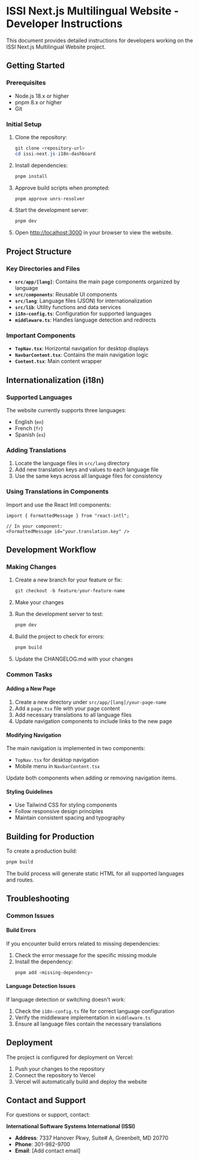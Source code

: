 # ISSI Next.js Multilingual Website - Developer Instructions

This document provides detailed instructions for developers working on the ISSI Next.js Multilingual Website project.

## Getting Started

### Prerequisites

- Node.js 18.x or higher
- pnpm 8.x or higher
- Git

### Initial Setup

1. Clone the repository:
   ```powershell
   git clone <repository-url>
   cd issi-next.js-i18n-dashboard
   ```

2. Install dependencies:
   ```powershell
   pnpm install
   ```

3. Approve build scripts when prompted:
   ```powershell
   pnpm approve unrs-resolver
   ```

4. Start the development server:
   ```powershell
   pnpm dev
   ```

5. Open [http://localhost:3000](http://localhost:3000) in your browser to view the website.

## Project Structure

### Key Directories and Files

- **`src/app/[lang]`**: Contains the main page components organized by language
- **`src/components`**: Reusable UI components
- **`src/lang`**: Language files (JSON) for internationalization
- **`src/lib`**: Utility functions and data services
- **`i18n-config.ts`**: Configuration for supported languages
- **`middleware.ts`**: Handles language detection and redirects

### Important Components

- **`TopNav.tsx`**: Horizontal navigation for desktop displays
- **`NavbarContent.tsx`**: Contains the main navigation logic
- **`Content.tsx`**: Main content wrapper

## Internationalization (i18n)

### Supported Languages

The website currently supports three languages:
- English (`en`)
- French (`fr`)
- Spanish (`es`)

### Adding Translations

1. Locate the language files in `src/lang` directory
2. Add new translation keys and values to each language file
3. Use the same keys across all language files for consistency

### Using Translations in Components

Import and use the React Intl components:

```tsx
import { FormattedMessage } from "react-intl";

// In your component:
<FormattedMessage id="your.translation.key" />
```

## Development Workflow

### Making Changes

1. Create a new branch for your feature or fix:
   ```powershell
   git checkout -b feature/your-feature-name
   ```

2. Make your changes
3. Run the development server to test:
   ```powershell
   pnpm dev
   ```

4. Build the project to check for errors:
   ```powershell
   pnpm build
   ```

5. Update the CHANGELOG.md with your changes

### Common Tasks

#### Adding a New Page

1. Create a new directory under `src/app/[lang]/your-page-name`
2. Add a `page.tsx` file with your page content
3. Add necessary translations to all language files
4. Update navigation components to include links to the new page

#### Modifying Navigation

The main navigation is implemented in two components:
- `TopNav.tsx` for desktop navigation
- Mobile menu in `NavbarContent.tsx`

Update both components when adding or removing navigation items.

#### Styling Guidelines

- Use Tailwind CSS for styling components
- Follow responsive design principles
- Maintain consistent spacing and typography

## Building for Production

To create a production build:

```powershell
pnpm build
```

The build process will generate static HTML for all supported languages and routes.

## Troubleshooting

### Common Issues

#### Build Errors

If you encounter build errors related to missing dependencies:

1. Check the error message for the specific missing module
2. Install the dependency:
   ```powershell
   pnpm add <missing-dependency>
   ```

#### Language Detection Issues

If language detection or switching doesn't work:

1. Check the `i18n-config.ts` file for correct language configuration
2. Verify the middleware implementation in `middleware.ts`
3. Ensure all language files contain the necessary translations

## Deployment

The project is configured for deployment on Vercel:

1. Push your changes to the repository
2. Connect the repository to Vercel
3. Vercel will automatically build and deploy the website

## Contact and Support

For questions or support, contact:

**International Software Systems International (ISSI)**
- **Address**: 7337 Hanover Pkwy, Suite# A, Greenbelt, MD 20770
- **Phone**: 301-982-9700
- **Email**: [Add contact email]
